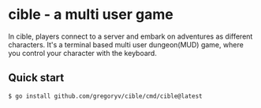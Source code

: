 # cible - a multi user game

In cible, players connect to a server and embark on adventures as
different characters. It's a terminal based multi user dungeon(MUD)
game, where you control your character with the keyboard.

## Quick start

    $ go install github.com/gregoryv/cible/cmd/cible@latest



